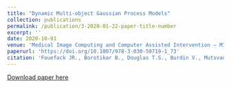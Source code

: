 ```yaml
---
title: "Dynamic Multi-object Gaussian Process Models"
collection: publications
permalink: /publication/3-2020-01-22-paper-title-number
excerpt: ''
date: 2020-10-01
venue: 'Medical Image Computing and Computer Assisted Intervention – MICCAI'
paperurl: 'https://doi.org/10.1007/978-3-030-59719-1_73'
citation: 'Fouefack JR., Borotikar B., Douglas T.S., Burdin V., Mutsvangwa T.E.M. (2020)  &quot;Dynamic Multi-object Gaussian Process Models.&quot; <i> In: Martel A.L. et al. (eds) Medical Image Computing and Computer Assisted Intervention – MICCAI 2020. MICCAI 2020. Lecture Notes in Computer Science, vol 12264. Springer, Cham</i>.'
---
```



[Download paper here](https://link.springer.com/content/pdf/10.1007%2F978-3-030-59719-1_73.pdf)


